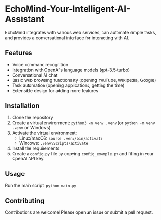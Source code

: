 # EchoMind-Your-Intelligent-AI-Assistant
EchoMind integrates with various web services, can automate simple tasks, and provides a conversational interface for interacting with AI.


## Features

*   Voice command recognition
*   Integration with OpenAI's language models (gpt-3.5-turbo)
*   Conversational AI chat
*   Basic web browsing functionality (opening YouTube, Wikipedia, Google)
*   Task automation (opening applications, getting the time)
*   Extensible design for adding more features

## Installation

1.  Clone the repository
2.  Create a virtual environment: `python3 -m venv .venv` (or `python -m venv .venv` on Windows)
3.  Activate the virtual environment:
    *   Linux/macOS: `source .venv/bin/activate`
    *   Windows: `.venv\Scripts\activate`
4.  Install the requirements
5.  Create a `config.py` file by copying `config_example.py` and filling in your OpenAI API key.

## Usage

Run the main script: `python main.py`

## Contributing

Contributions are welcome!  Please open an issue or submit a pull request.


